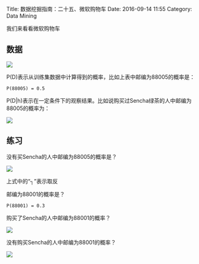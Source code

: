 Title: 数据挖掘指南：二十五、微软购物车
Date: 2016-09-14 11:55
Category: Data Mining

我们来看看微软购物车

## 数据

![](http://i4.piimg.com/1949/9fa8ed165a949432.png)

P(D)表示从训练集数据中计算得到的概率，比如上表中邮编为88005的概率是：

    P(88005) = 0.5
    
P(D|h)表示在一定条件下的观察结果。比如说购买过Sencha绿茶的人中邮编为88005的概率为：

![](http://i4.piimg.com/1949/4d399bf4b00ba349.png)

## 练习

没有买Sencha的人中邮编为88005的概率是？

![](http://i2.buimg.com/1949/cfd8142d4cd7da61.png)

上式中的“┐”表示取反


邮编为88001的概率是？

    P(88001) = 0.3

购买了Sencha的人中邮编为88001的概率？

![](http://i2.buimg.com/1949/cbf3bd8d067c81bc.png)

没有购买Sencha的人中邮编为88001的概率？

![](http://i2.buimg.com/1949/3b7216e52e70010a.png)









